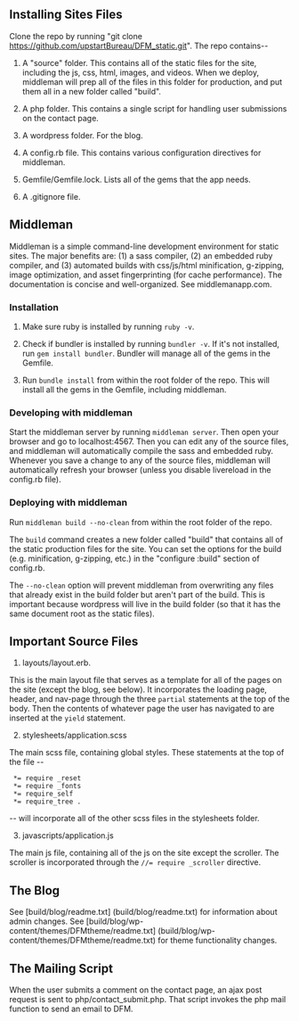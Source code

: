 ## Installing Sites Files

Clone the repo by running "git clone https://github.com/upstartBureau/DFM_static.git".  The repo contains--

1.  A "source" folder.  This contains all of the static files for the site, including the js, css, html, images, and videos.  When we deploy, middleman will prep all of the files in this folder for production, and put them all in a new folder called "build".

2.  A php folder.  This contains a single script for handling user submissions on the contact page.

3.  A wordpress folder.  For the blog.

4.  A config.rb file.  This contains various configuration directives for middleman.

5.  Gemfile/Gemfile.lock.  Lists all of the gems that the app needs.

6.  A .gitignore file.

## Middleman

Middleman is a simple command-line development environment for static sites.  The major benefits are: (1) a sass compiler, (2) an embedded ruby compiler, and (3) automated builds with css/js/html minification, g-zipping, image optimization, and asset fingerprinting (for cache performance).  The documentation is concise and well-organized.  See middlemanapp.com.

### Installation

1.  Make sure ruby is installed by running `ruby -v`. 

2.  Check if bundler is installed by running `bundler -v`.  If it's not installed, run `gem install bundler`.  Bundler will manage all of the gems in the Gemfile.

3.  Run `bundle install` from within the root folder of the repo.  This will install all the gems in the Gemfile, including middleman. 

### Developing with middleman

Start the middleman server by running `middleman server`.  Then open your browser and go to localhost:4567.  Then you can edit any of the source files, and middleman will automatically compile the sass and embedded ruby.  Whenever you save a change to any of the source files, middleman will automatically refresh your browser (unless you disable livereload in the config.rb file).  

### Deploying with middleman

Run `middleman build --no-clean` from within the root folder of the repo.  

The `build` command creates a new folder called "build" that contains all of the static production files for the site.  You can set the options for the build (e.g. minification, g-zipping, etc.) in the "configure :build" section of config.rb.  

The `--no-clean` option will prevent middleman from overwriting any files that already exist in the build folder but aren't part of the build.  This is important because wordpress will live in the build folder (so that it has the same document root as the static files).  

## Important Source Files

1.  layouts/layout.erb.  

This is the main layout file that serves as a template for all of the pages on the site (except the blog, see below).  It incorporates the loading page, header, and nav-page through the three `partial` statements at the top of the body.  Then the contents of whatever page the user has navigated to are inserted at the `yield` statement.

2.  stylesheets/application.scss

The main scss file, containing global styles.  These statements at the top of the file --
```
 *= require _reset
 *= require _fonts
 *= require_self
 *= require_tree .
```

 -- will incorporate all of the other scss files in the stylesheets folder.

 3.  javascripts/application.js

 The main js file, containing all of the js on the site except the scroller.  The scroller is incorporated through the `//= require _scroller` directive.

## The Blog

See [build/blog/readme.txt] (build/blog/readme.txt) for information about admin changes.
See [build/blog/wp-content/themes/DFMtheme/readme.txt] (build/blog/wp-content/themes/DFMtheme/readme.txt) for theme functionality changes.

## The Mailing Script

When the user submits a comment on the contact page, an ajax post request is sent to php/contact_submit.php.  That script invokes the php mail function to send an email to DFM.  



